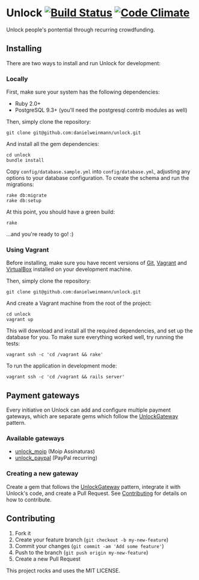 # Unlock [![Build Status](https://secure.travis-ci.org/danielweinmann/unlock.png?branch=master)](https://travis-ci.org/danielweinmann/unlock) [![Code Climate](https://codeclimate.com/github/danielweinmann/unlock/badges/gpa.svg)](https://codeclimate.com/github/danielweinmann/unlock)

Unlock people's pontential through recurring crowdfunding.

## Installing

There are two ways to install and run Unlock for development:

### Locally

First, make sure your system has the following dependencies:

* Ruby 2.0+ 
* PostgreSQL 9.3+ (you'll need the postgresql contrib modules as well)

Then, simply clone the repository:

```
git clone git@github.com:danielweinmann/unlock.git
```

And install all the gem dependencies: 

```
cd unlock
bundle install
```

Copy `config/database.sample.yml` into `config/database.yml`,
adjusting any options to your database configuration. To create the
schema and run the migrations:

```
rake db:migrate
rake db:setup
```

At this point, you should have a green build:

```
rake
```

...and you're ready to go! :)

### Using Vagrant

Before installing, make sure you have recent versions of
[Git](http://www.git-scm.com/), [Vagrant](https://www.vagrantup.com/)
and [VirtualBox](https://www.virtualbox.org/) installed on your
development machine.

Then, simply clone the repository:

```
git clone git@github.com:danielweinmann/unlock.git
```

And create a Vagrant machine from the root of the project:

```
cd unlock
vagrant up
```

This will download and install all the required dependencies, and
set up the database for you.  To make sure everything worked well,
try running the tests:

```
vagrant ssh -c 'cd /vagrant && rake'
```

To run the application in development mode:

```
vagrant ssh -c 'cd /vagrant && rails server'
```

## Payment gateways

Every initiative on Unlock can add and configure multiple payment
gateways, which are separate gems which follow the
[UnlockGateway](https://github.com/danielweinmann/unlock_gateway)
pattern.

### Available gateways

* [unlock_moip](https://github.com/danielweinmann/unlock_moip) (Moip Assinaturas)
* [unlock_paypal](https://github.com/danielweinmann/unlock_paypal) (PayPal recurring)

### Creating a new gateway

Create a gem that follows the [UnlockGateway](https://github.com/danielweinmann/unlock_gateway)
pattern, integrate it with Unlock's code, and create a Pull Request.
See [Contributing](#contributing) for details on how to contribute.

## Contributing

1. Fork it
2. Create your feature branch (`git checkout -b my-new-feature`) 
3. Commit your changes (`git commit -am 'Add some feature'`) 
4. Push to the branch (`git push origin my-new-feature`)
5. Create a new Pull Request

This project rocks and uses the MIT LICENSE.
